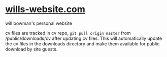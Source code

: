 <a href="wills-website.com">wills-website.com</a>
=============

will bowman's personal website

cv files are tracked in cv repo, <code>git pull origin master</code> from /public/downloads/cv after updating cv files. This will automatically update the cv files in the downloads directory and make them available for public download by site guests.
